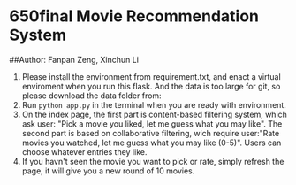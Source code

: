 # 650final Movie Recommendation System
##Author: Fanpan Zeng, Xinchun Li
1. Please install the environment from requirement.txt, and enact a virtual enviroment when you run this flask. And the data is too large for git, so please download the data folder from:
2. Run `python app.py` in the terminal when you are ready with environment.
3. On the index page, the first part is content-based filtering system, which ask user: "Pick a movie you liked, let me guess what you may like".
The second part is based on collaborative filtering, wich require user:"Rate movies you watched, let me guess what you may like (0-5)". Users can choose whatever entries they like.
4. If you havn't seen the movie you want to pick or rate, simply refresh the page, it will give you a new round of 10 movies.
